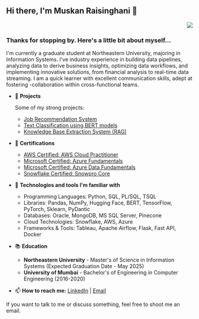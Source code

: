 ## Hi there, I'm Muskan Raisinghani 👋
<p align="right">
  <img src="https://komarev.com/ghpvc/?username=MuskanRaisinghani23&color=blue">
</p>

### Thanks for stopping by. Here's a little bit about myself...

I'm currently a graduate student at Northeastern University, majoring in Information Systems. I've industry experience in building data pipelines, analyzing data to derive business insights, optimizing data workflows, and implementing innovative solutions, from financial analysis to real-time data streaming. I am a quick learner with excellent communication skills, adept at fostering -collaboration within cross-functional teams.

- 🚀 **Projects**

  Some of my strong projects:
  - [Job Recommendation System](https://github.com/MuskanRaisinghani23/JobMatch-Job-Recommendation-System)
  - [Text Classification using BERT models](https://github.com/MuskanRaisinghani23/Text-classification-using-BERT-models)
  - [Knowledge Base Extraction System (RAG)](https://github.com/BigDataIA-Spring2024-Sec1-Team3/Knowledge-base-extraction-system)

- 🥇 **Certifications**
   - [AWS Certified: AWS Cloud Practitioner](https://www.credly.com/badges/e376d0b4-6629-4fbc-bbd8-a96eac4e3188) 
   - [Microsoft Certified: Azure Fundamentals](https://www.credly.com/badges/c2cb88c6-ab60-4644-8aff-380d8ba6c867)
   - [Microsoft Certified: Azure Data Fundamentals](https://www.credly.com/badges/de0a1d37-a630-4d48-a51e-265aa6ce70b7)
   - [Snowflake Certified: Snowpro Core](https://www.credly.com/badges/46867793-80c8-47cb-8e69-140d80db875b)

- 🔧 **Technologies and tools I'm familiar with**
   - Programming Languages: Python, SQL, PL/SQL, TSQL
   - Libraries: Pandas, NumPy, Hugging Face, BERT, TensorFlow, PyTorch, Sklearn, PyDantic
   - Databases: Oracle, MongoDB, MS SQL Server, Pinecone
   - Cloud Technologies: Snowflake, AWS, Azure
   - Frameworks & Tools: Tableau, Apache Airflow, Flask, Fast API, Docker

- 📚 **Education**

  - **Northeastern University** - Master's of Science in Information Systems (Expected Graduation Date - May 2025)
  - **University of Mumbai** - Bachelor's of Engineering in Computer Engineering (2016-2020)

- 📫 **How to reach me:**
  [LinkedIn](https://www.linkedin.com/in/muskan-raisinghani) |
  [Email](raisinghani.m@northeastern.edu)

If you want to talk to me or discuss something, feel free to shoot me an email.
